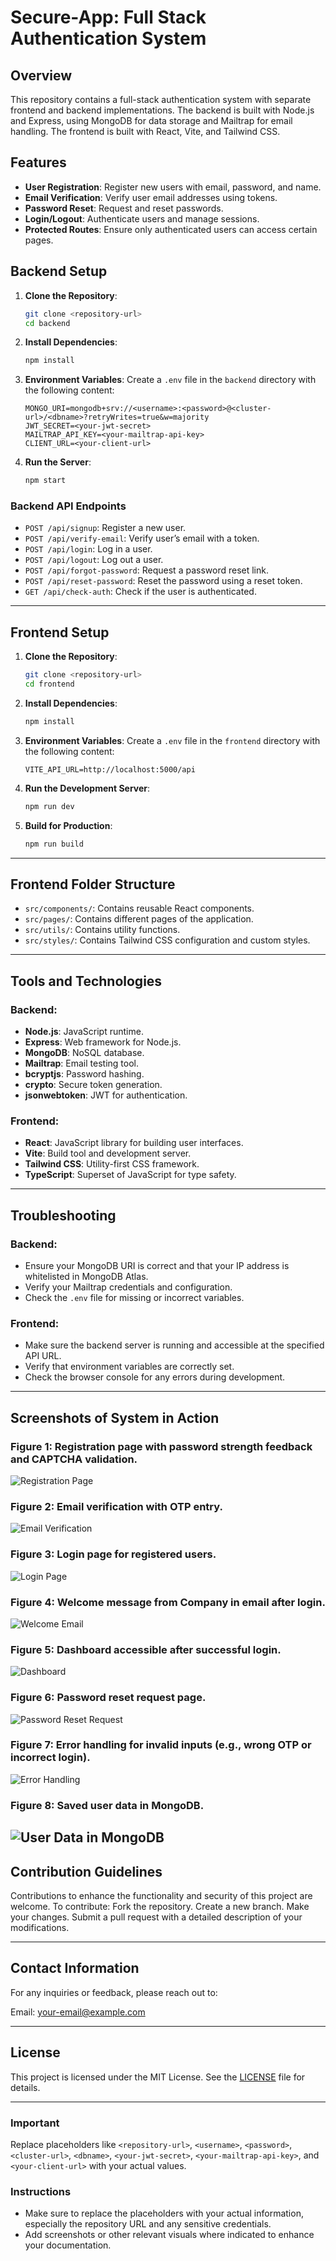 # Secure-App: Full Stack Authentication System

## Overview
This repository contains a full-stack authentication system with separate frontend and backend implementations. The backend is built with Node.js and Express, using MongoDB for data storage and Mailtrap for email handling. The frontend is built with React, Vite, and Tailwind CSS.

## Features
- **User Registration**: Register new users with email, password, and name.
- **Email Verification**: Verify user email addresses using tokens.
- **Password Reset**: Request and reset passwords.
- **Login/Logout**: Authenticate users and manage sessions.
- **Protected Routes**: Ensure only authenticated users can access certain pages.

## Backend Setup

1. **Clone the Repository**:
    ```bash
    git clone <repository-url>
    cd backend
    ```

2. **Install Dependencies**:
    ```bash
    npm install
    ```

3. **Environment Variables**:
   Create a `.env` file in the `backend` directory with the following content:
    ```env
    MONGO_URI=mongodb+srv://<username>:<password>@<cluster-url>/<dbname>?retryWrites=true&w=majority
    JWT_SECRET=<your-jwt-secret>
    MAILTRAP_API_KEY=<your-mailtrap-api-key>
    CLIENT_URL=<your-client-url>
    ```

4. **Run the Server**:
    ```bash
    npm start
    ```

### Backend API Endpoints
- `POST /api/signup`: Register a new user.
- `POST /api/verify-email`: Verify user’s email with a token.
- `POST /api/login`: Log in a user.
- `POST /api/logout`: Log out a user.
- `POST /api/forgot-password`: Request a password reset link.
- `POST /api/reset-password`: Reset the password using a reset token.
- `GET /api/check-auth`: Check if the user is authenticated.

---

## Frontend Setup

1. **Clone the Repository**:
    ```bash
    git clone <repository-url>
    cd frontend
    ```

2. **Install Dependencies**:
    ```bash
    npm install
    ```

3. **Environment Variables**:
   Create a `.env` file in the `frontend` directory with the following content:
    ```env
    VITE_API_URL=http://localhost:5000/api
    ```

4. **Run the Development Server**:
    ```bash
    npm run dev
    ```

5. **Build for Production**:
    ```bash
    npm run build
    ```

---

## Frontend Folder Structure
- `src/components/`: Contains reusable React components.
- `src/pages/`: Contains different pages of the application.
- `src/utils/`: Contains utility functions.
- `src/styles/`: Contains Tailwind CSS configuration and custom styles.

---

## Tools and Technologies

### Backend:
- **Node.js**: JavaScript runtime.
- **Express**: Web framework for Node.js.
- **MongoDB**: NoSQL database.
- **Mailtrap**: Email testing tool.
- **bcryptjs**: Password hashing.
- **crypto**: Secure token generation.
- **jsonwebtoken**: JWT for authentication.

### Frontend:
- **React**: JavaScript library for building user interfaces.
- **Vite**: Build tool and development server.
- **Tailwind CSS**: Utility-first CSS framework.
- **TypeScript**: Superset of JavaScript for type safety.

---

## Troubleshooting

### Backend:
- Ensure your MongoDB URI is correct and that your IP address is whitelisted in MongoDB Atlas.
- Verify your Mailtrap credentials and configuration.
- Check the `.env` file for missing or incorrect variables.

### Frontend:
- Make sure the backend server is running and accessible at the specified API URL.
- Verify that environment variables are correctly set.
- Check the browser console for any errors during development.

---
## Screenshots of System in Action

### Figure 1: Registration page with password strength feedback and CAPTCHA validation.
![Registration Page](screenshot/register.png)

### Figure 2: Email verification with OTP entry.
![Email Verification](screenshot/verifyemail.png)

### Figure 3: Login page for registered users.
![Login Page](screenshot/login.png)

### Figure 4: Welcome message from Company in email after login.
![Welcome Email](screenshot/welcomemessage.png)

### Figure 5: Dashboard accessible after successful login.
![Dashboard](screenshot/Dashboard.png)

### Figure 6: Password reset request page.
![Password Reset Request](screenshot/passwordreset.png)

### Figure 7: Error handling for invalid inputs (e.g., wrong OTP or incorrect login).
![Error Handling](screenshot/error-handling.png)

### Figure 8: Saved user data in MongoDB.
![User Data in MongoDB](screenshot/mongodb.png)
---

## Contribution Guidelines
Contributions to enhance the functionality and security of this project are welcome. To contribute:
Fork the repository.
Create a new branch.
Make your changes.
Submit a pull request with a detailed description of your modifications.

---

## Contact Information
For any inquiries or feedback, please reach out to:

Email: your-email@example.com

---

## License
This project is licensed under the MIT License. See the [LICENSE](LICENSE) file for details.

---

### Important
Replace placeholders like `<repository-url>`, `<username>`, `<password>`, `<cluster-url>`, `<dbname>`, `<your-jwt-secret>`, `<your-mailtrap-api-key>`, and `<your-client-url>` with your actual values.
### Instructions
- Make sure to replace the placeholders with your actual information, especially the repository URL and any sensitive credentials.
- Add screenshots or other relevant visuals where indicated to enhance your documentation.
